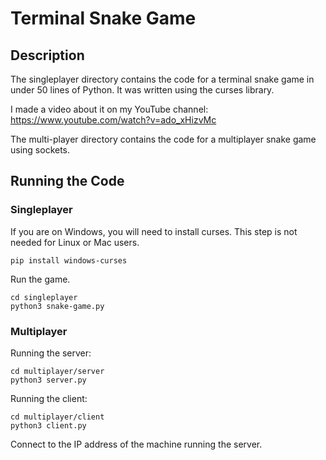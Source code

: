 # Terminal Snake Game

## Description
The singleplayer directory contains the code for a terminal snake game in under 50 lines of Python. It was written using the curses library. 

I made a video about it on my YouTube channel: https://www.youtube.com/watch?v=ado_xHizvMc

The multi-player directory contains the code for a multiplayer snake game using sockets. 

## Running the Code
### Singleplayer
If you are on Windows, you will need to install curses. This step is not needed for Linux or Mac users.
```
pip install windows-curses
```
Run the game.
```
cd singleplayer
python3 snake-game.py
```
### Multiplayer
Running the server:
```
cd multiplayer/server
python3 server.py
```
Running the client:
```
cd multiplayer/client
python3 client.py
```
Connect to the IP address of the machine running the server.
